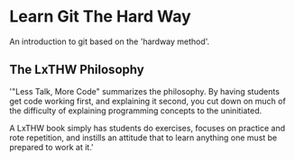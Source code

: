 # Learn Git The Hard Way

An introduction to git based on the 'hardway method'.

## The LxTHW Philosophy

'"Less Talk, More Code" summarizes the philosophy. By having students get code
working first, and explaining it second, you cut down on much of the difficulty
of explaining programming concepts to the uninitiated.

A LxTHW book simply has students do exercises, focuses on practice and rote
repetition, and instills an attitude that to learn anything one must be prepared
to work at it.'
